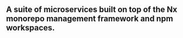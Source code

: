 ## A suite of microservices built on top of the Nx monorepo management framework and npm workspaces.

